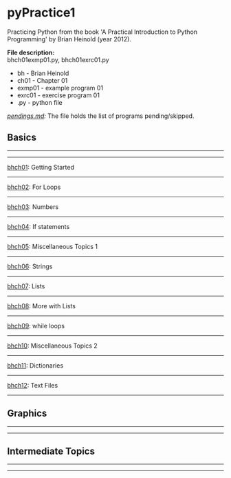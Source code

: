 # pyPractice1

Practicing Python from the book 'A Practical Introduction to Python Programming' by Brian Heinold (year 2012).

**File description:**  
bhch01exmp01.py, bhch01exrc01.py
- bh - Brian Heinold
- ch01 - Chapter 01
- exmp01 - example program 01
- exrc01 - exercise program 01
- .py - python file

*[pendings.md](pendings.md):* The file holds the list of programs pending/skipped.

## Basics
---
---
[bhch01](bhch01): Getting Started


---
[bhch02](bhch02): For Loops

---
[bhch03](bhch03): Numbers

---
[bhch04](bhch04): If statements

---
[bhch05](bhch05): Miscellaneous Topics 1

---
[bhch06](bhch06): Strings

---
[bhch07](bhch07): Lists

---
[bhch08](bhch08): More with Lists

---
[bhch09](bhch09): while loops

---
[bhch10](bhch10): Miscellaneous Topics 2

---
[bhch11](bhch11): Dictionaries

---
[bhch12](bhch12): Text Files

---
## Graphics
---
---


## Intermediate Topics
---
---